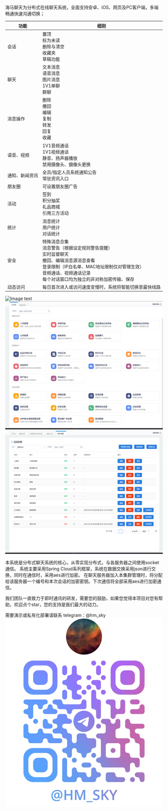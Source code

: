 海马聊天为分布式在线聊天系统，全面支持安卓、iOS、网页及PC客户端，多端畅通快速沟通切换；


| 功能           | 细则                                                                                                                                                                                                                  |
|----------------|-----------------------------------------------------------------------------------------------------------------------------------------------------------------------------------------------------------------------|
| 会话           | 置顶<br>标为未读<br>删除与清空<br>收藏夹<br>草稿功能                                                                                                                                                                  |
| 聊天           | 文本消息<br>语音消息<br>图片消息<br>1V1单聊<br>群聊                                                                                                                                                                   |
| 消息操作       | 删除<br>撤回<br>编辑<br>复制<br>转发<br>回复<br>收藏                                                                                                                                                                  |
| 语音、视频     | 1V1音频通话<br>1V1视频通话<br>静音、扬声器播放<br>禁用摄像头、摄像头更换                                                                                                                                              |
| 通知、新闻资讯 | 全员/指定人员系统通知公告<br>常驻资讯入口                                                                                                                                                                             |
| 朋友圈         | 可设置朋友圈广告                                                                                                                                                                                                      |
| 活动           | 签到<br>积分抽奖<br>礼品商城<br>引用三方活动                                                                                                                                                                          |
| 统计           | 消息统计<br>用户统计<br>对话统计                                                                                                                                                                                      |
| 安全           | 特殊消息合集<br>消息警告（根据设定规则警告提醒）<br>实时监督聊天<br>撤回、编辑消息源消息查看<br>登录限制（IP白名单、MAC地址限制仅对管理生效）<br>音频通话、视频通话记录<br>每个对话窗口均为独立的非对称加密传输、保存 |
| 动态访问       | 每日首次进入或访问速度变慢时，系统将智能切换至最快线路                                                                                                                                                                |

![Image text](https://github.com/block-666/block-im/blob/main/src/main/resources/static/img/a.gif)
![Image text](https://github.com/block-666/block-im/blob/main/src/main/resources/static/img/b.png)
![Image text](https://github.com/block-666/block-im/blob/main/src/main/resources/static/img/c.png)

本系统是分布式聊天系统的核心，从零实现分布式，与各服务器之间使用socket通信。 系统主要采用Spring Cloud系列框架，系统在数据交换采用json进行交换，同时在通信时，采用aes进行加密。 在聊天服务器加入本集群管理时，将分配给该服务器一个编号和本次会话的加密密钥。下次通信将全部采用aes进行加密通信。


我们团队一直致力于即时通讯的研发，需要您的鼓励，如果您觉得本项目对您有帮助，欢迎点个star，您的支持是我们最大的动力。


需要演示或私有化部署请联系
telegram：@hm_sky
![Image text](https://github.com/block-666/block-im/blob/main/src/main/resources/static/img/contact_way.jpg)

